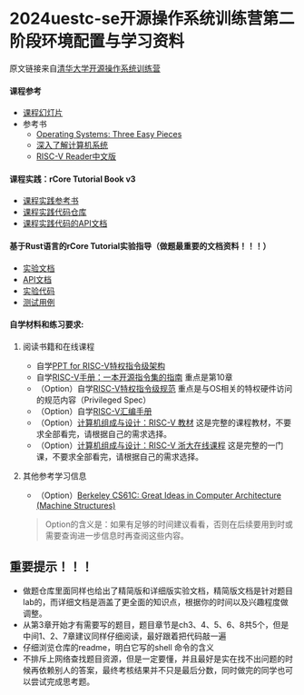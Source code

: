 # 2024uestc-se开源操作系统训练营第二阶段环境配置与学习资料
原文链接来自[清华大学开源操作系统训练营](https://github.com/LearningOS/rust-based-os-comp2024/blob/main/2024-spring-scheduling-2.md)

#### 课程参考
- [课程幻灯片](https://www.yuque.com/docs/share/4c39608f-3051-4445-96ca-f3c018cb96c7)
- 参考书
  - [Operating Systems: Three Easy Pieces](https://pages.cs.wisc.edu/~remzi/OSTEP/)
  - [深入了解计算机系统](https://hansimov.gitbook.io/csapp/)
  - [RISC-V Reader中文版](http://riscvbook.com/chinese/RISC-V-Reader-Chinese-v2p1.pdf)
#### 课程实践：rCore Tutorial Book v3
-  [课程实践参考书](https://learningos.github.io/rCore-Tutorial-Book-v3/)
-  [课程实践代码仓库](https://github.com/rcore-os/rCore-Tutorial-v3)
-  [课程实践代码的API文档](https://github.com/rcore-os/rCore-Tutorial-v3#os-api-docs)

#### 基于Rust语言的rCore Tutorial实验指导（做题最重要的文档资料！！！）
- [实验文档](https://learningos.github.io/rCore-Tutorial-Guide-2024S/)
- [API文档](https://github.com/LearningOS/rCore-Tutorial-Guide-2024S/#os-api-docs-of-rcore-tutorial-code-2022s) 
- [实验代码](https://github.com/LearningOS/rCore-Tutorial-Code-2024S)
- [测试用例](https://github.com/LearningOS/rCore-Tutorial-Test-2024S)

#### 自学材料和练习要求:

1. 阅读书籍和在线课程

   - 自学[PPT for RISC-V特权指令级架构](https://content.riscv.org/wp-content/uploads/2018/05/riscv-privileged-BCN.v7-2.pdf)
   - 自学[RISC-V手册：一本开源指令集的指南](http://riscvbook.com/chinese/RISC-V-Reader-Chinese-v2p1.pdf) 重点是第10章
   - （Option）自学[RISC-V特权指令级规范](https://riscv.org/technical/specifications/) 重点是与OS相关的特权硬件访问的规范内容（Privileged Spec）
   - （Option）自学[RISC-V汇编手册](https://github.com/riscv-non-isa/riscv-asm-manual/blob/master/riscv-asm.md)
   - （Option）[计算机组成与设计：RISC-V 教材](https://item.jd.com/12887758.html) 这是完整的课程教材，不要求全部看完，请根据自己的需求选择。
   - （Option）[计算机组成与设计：RISC-V 浙大在线课程](http://www.icourse163.org/course/ZJU-1452997167) 这是完整的一门课，不要求全部看完，请根据自己的需求选择。

2. 其他参考学习信息

   - （Option）[Berkeley CS61C: Great Ideas in Computer Architecture (Machine Structures)](http://www-inst.eecs.berkeley.edu/~cs61c/sp18/)

   > Option的含义是：如果有足够的时间建议看看，否则在后续要用到时或需要查询进一步信息时再查阅这些内容。

## 重要提示！！！
- 做题仓库里面同样也给出了精简版和详细版实验文档，精简版文档是针对题目lab的，而详细文档是涵盖了更全面的知识点，根据你的时间以及兴趣程度做调整。
- 从第3章开始才有需要写的题目，题目章节是ch3、4、5、6、8共5个，但是中间1、2、7章建议同样仔细阅读，最好跟着把代码敲一遍
- 仔细浏览仓库的readme，明白它写的shell 命令的含义
- 不排斥上网络查找题目资源，但是一定要懂，并且最好是实在找不出问题的时候再依赖别人的答案，最终考核结果并不只是最后分数，同时做完的同学也可以尝试完成思考题。